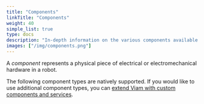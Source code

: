 ```yaml
---
title: "Components"
linkTitle: "Components"
weight: 40
simple_list: true
type: docs
description: "In-depth information on the various components available within the Viam system."
images: ["/img/components.png"]
---
```


A *component* represents a physical piece of electrical or electromechanical hardware in a robot.

The following component types are natively supported.
If you would like to use additional component types, you can [extend Viam with custom components and services](/extend/).
